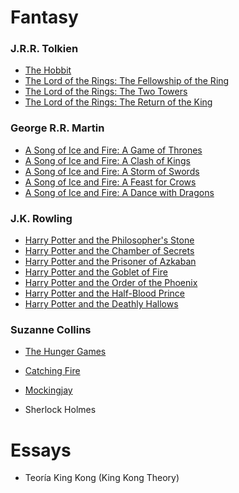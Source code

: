 # Fantasy
### J.R.R. Tolkien
* [The Hobbit](https://www.goodreads.com/book/show/5907.The_Hobbit)
* [The Lord of the Rings: The Fellowship of the Ring](https://www.goodreads.com/book/show/61215351-the-fellowship-of-the-ring) 
* [The Lord of the Rings: The Two Towers](https://www.goodreads.com/book/show/61215372-the-two-towers)
* [The Lord of the Rings: The Return of the King](https://www.goodreads.com/book/show/61215384-the-return-of-the-king)

### George R.R. Martin
* [A Song of Ice and Fire: A Game of Thrones](https://www.goodreads.com/book/show/13496.A_Game_of_Thrones)
* [A Song of Ice and Fire: A Clash of Kings](https://www.goodreads.com/book/show/10572.A_Clash_of_Kings)
* [A Song of Ice and Fire: A Storm of Swords](https://www.goodreads.com/book/show/62291.A_Storm_of_Swords)
* [A Song of Ice and Fire: A Feast for Crows](https://www.goodreads.com/book/show/13497.A_Feast_for_Crows)
* [A Song of Ice and Fire: A Dance with Dragons](https://www.goodreads.com/book/show/10664113-a-dance-with-dragons)

### J.K. Rowling
* [Harry Potter and the Philosopher's Stone](https://www.goodreads.com/book/show/72193.Harry_Potter_and_the_Philosopher_s_Stone)
* [Harry Potter and the Chamber of Secrets](https://www.goodreads.com/book/show/15881.Harry_Potter_and_the_Chamber_of_Secrets)
* [Harry Potter and the Prisoner of Azkaban](https://www.goodreads.com/book/show/5.Harry_Potter_and_the_Prisoner_of_Azkaban)
* [Harry Potter and the Goblet of Fire](https://www.goodreads.com/book/show/6.Harry_Potter_and_the_Goblet_of_Fire)
* [Harry Potter and the Order of the Phoenix](https://www.goodreads.com/book/show/2.Harry_Potter_and_the_Order_of_the_Phoenix)
* [Harry Potter and the Half-Blood Prince](https://www.goodreads.com/book/show/1.Harry_Potter_and_the_Half_Blood_Prince)
* [Harry Potter and the Deathly Hallows](https://www.goodreads.com/book/show/136251.Harry_Potter_and_the_Deathly_Hallows)

### Suzanne Collins
* [The Hunger Games](https://www.goodreads.com/book/show/2767052-the-hunger-games)
* [Catching Fire](https://www.goodreads.com/book/show/6148028-catching-fire)
* [Mockingjay](https://www.goodreads.com/book/show/7260188-mockingjay)

* Sherlock Holmes

# Essays
* Teoría King Kong (King Kong Theory)